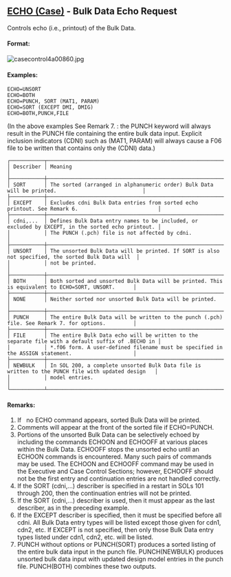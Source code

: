 ## [ECHO (Case)](https://nexus.hexagon.com/documentationcenter/bundle/MSC_Nastran_2022.4/page/Nastran_Combined_Book/qrg/casecontrol4a/TOC.ECHO.Case.xhtml) - Bulk Data Echo Request

Controls echo (i.e., printout) of the Bulk Data.

#### Format:

![casecontrol4a00860.jpg](https://help-be.hexagonmi.com/bundle/MSC_Nastran_2022.4/page/Nastran_Combined_Book/qrg/casecontrol4a/../../../assets/casecontrol4a00860.jpg?_LANG=enus)  

#### Examples:

```nastran
ECHO=UNSORT
ECHO=BOTH
ECHO=PUNCH, SORT (MAT1, PARAM)
ECHO=SORT (EXCEPT DMI, DMIG)
ECHO=BOTH,PUNCH,FILE
```

(In the above examples See Remark  7. : the PUNCH keyword will always result in the PUNCH file containing the entire bulk data input. Explicit inclusion indicators (CDNI) such as (MAT1, PARAM) will always cause a F06 file to be written that contains only the (CDNI) data.)

```text
┌───────────┬───────────────────────────────────────────────────────────────────────────────────────────────────┐
│ Describer │ Meaning                                                                                           │
├───────────┼───────────────────────────────────────────────────────────────────────────────────────────────────┤
│ SORT      │ The sorted (arranged in alphanumeric order) Bulk Data will be printed.                            │
├───────────┼───────────────────────────────────────────────────────────────────────────────────────────────────┤
│ EXCEPT    │ Excludes cdni Bulk Data entries from sorted echo printout. See Remark 6.                          │
├───────────┼───────────────────────────────────────────────────────────────────────────────────────────────────┤
│ cdni,...  │ Defines Bulk Data entry names to be included, or excluded by EXCEPT, in the sorted echo printout. │
│           │ The PUNCH (.pch) file is not affected by cdni.                                                    │
├───────────┼───────────────────────────────────────────────────────────────────────────────────────────────────┤
│ UNSORT    │ The unsorted Bulk Data will be printed. If SORT is also not specified, the sorted Bulk Data will  │
│           │ not be printed.                                                                                   │
├───────────┼───────────────────────────────────────────────────────────────────────────────────────────────────┤
│ BOTH      │ Both sorted and unsorted Bulk Data will be printed. This is equivalent to ECHO=SORT, UNSORT.      │
├───────────┼───────────────────────────────────────────────────────────────────────────────────────────────────┤
│ NONE      │ Neither sorted nor unsorted Bulk Data will be printed.                                            │
├───────────┼───────────────────────────────────────────────────────────────────────────────────────────────────┤
│ PUNCH     │ The entire Bulk Data will be written to the punch (.pch) file. See Remark 7. for options.         │
├───────────┼───────────────────────────────────────────────────────────────────────────────────────────────────┤
│ FILE      │ The entire Bulk Data echo will be written to the separate file with a default suffix of .BECHO in │
│           │ *.f06 form. A user-defined filename must be specified in the ASSIGN statement.                    │
├───────────┼───────────────────────────────────────────────────────────────────────────────────────────────────┤
│ NEWBULK   │ In SOL 200, a complete unsorted Bulk Data file is written to the PUNCH file with updated design   │
│           │ model entries.                                                                                    │
└───────────┴───────────────────────────────────────────────────────────────────────────────────────────────────┘
```

#### Remarks:

1. If   no ECHO command appears, sorted Bulk Data will be printed.
2. Comments will appear at the front of the sorted file if ECHO=PUNCH.
3. Portions of the unsorted Bulk Data can be selectively echoed by including the commands ECHOON and ECHOOFF at various places within the Bulk Data. ECHOOFF stops the unsorted echo until an ECHOON commands is encountered. Many such pairs of commands may be used. The ECHOON and ECHOOFF command may be used in the Executive and Case Control Sections; however, ECHOOFF should not be the first entry and continuation entries are not handled correctly.
4. If the SORT (cdni,...) describer is specified in a restart in SOLs 101 through 200, then the continuation entries will not be printed.
5. If the SORT (cdni,...) describer is used, then it must appear as the last describer, as in the preceding example.
6. If the EXCEPT describer is specified, then it must be specified before all cdni. All Bulk Data entry types will be listed except those given for cdn1, cdn2, etc. If EXCEPT is not specified, then only those Bulk Data entry types listed under cdn1, cdn2, etc. will be listed.
7. PUNCH without options or PUNCH(SORT) produces a sorted listing of the entire bulk data input in the punch file. PUNCH(NEWBULK) produces unsorted bulk data input with updated design model entries in the punch file. PUNCH(BOTH) combines these two outputs.
